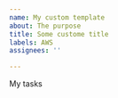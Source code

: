 ```yaml
---
name: My custom template
about: The purpose
title: Some custome title
labels: AWS
assignees: ''

---
```


My tasks
